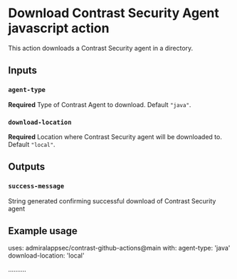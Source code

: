 # Download Contrast Security Agent javascript action

This action downloads a Contrast Security agent in a directory.

## Inputs

### `agent-type`

**Required** Type of Contrast Agent to download. Default `"java"`.

### `download-location`

**Required** Location where Contrast Security agent will be downloaded to. Default `"local"`.

## Outputs

### `success-message`

String generated confirming successful download of Contrast Security agent

## Example usage

uses: admiralappsec/contrast-github-actions@main
with:
  agent-type: 'java'
  download-location: 'local'
  
  ..........
